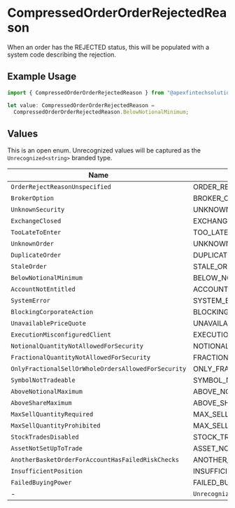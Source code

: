 # CompressedOrderOrderRejectedReason

When an order has the REJECTED status, this will be populated with a system code describing the rejection.

## Example Usage

```typescript
import { CompressedOrderOrderRejectedReason } from "@apexfintechsolutions/ascend-sdk/models/components";

let value: CompressedOrderOrderRejectedReason =
  CompressedOrderOrderRejectedReason.BelowNotionalMinimum;
```

## Values

This is an open enum. Unrecognized values will be captured as the `Unrecognized<string>` branded type.

| Name                                                      | Value                                                     |
| --------------------------------------------------------- | --------------------------------------------------------- |
| `OrderRejectReasonUnspecified`                            | ORDER_REJECT_REASON_UNSPECIFIED                           |
| `BrokerOption`                                            | BROKER_OPTION                                             |
| `UnknownSecurity`                                         | UNKNOWN_SECURITY                                          |
| `ExchangeClosed`                                          | EXCHANGE_CLOSED                                           |
| `TooLateToEnter`                                          | TOO_LATE_TO_ENTER                                         |
| `UnknownOrder`                                            | UNKNOWN_ORDER                                             |
| `DuplicateOrder`                                          | DUPLICATE_ORDER                                           |
| `StaleOrder`                                              | STALE_ORDER                                               |
| `BelowNotionalMinimum`                                    | BELOW_NOTIONAL_MINIMUM                                    |
| `AccountNotEntitled`                                      | ACCOUNT_NOT_ENTITLED                                      |
| `SystemError`                                             | SYSTEM_ERROR                                              |
| `BlockingCorporateAction`                                 | BLOCKING_CORPORATE_ACTION                                 |
| `UnavailablePriceQuote`                                   | UNAVAILABLE_PRICE_QUOTE                                   |
| `ExecutionMisconfiguredClient`                            | EXECUTION_MISCONFIGURED_CLIENT                            |
| `NotionalQuantityNotAllowedForSecurity`                   | NOTIONAL_QUANTITY_NOT_ALLOWED_FOR_SECURITY                |
| `FractionalQuantityNotAllowedForSecurity`                 | FRACTIONAL_QUANTITY_NOT_ALLOWED_FOR_SECURITY              |
| `OnlyFractionalSellOrWholeOrdersAllowedForSecurity`       | ONLY_FRACTIONAL_SELL_OR_WHOLE_ORDERS_ALLOWED_FOR_SECURITY |
| `SymbolNotTradeable`                                      | SYMBOL_NOT_TRADEABLE                                      |
| `AboveNotionalMaximum`                                    | ABOVE_NOTIONAL_MAXIMUM                                    |
| `AboveShareMaximum`                                       | ABOVE_SHARE_MAXIMUM                                       |
| `MaxSellQuantityRequired`                                 | MAX_SELL_QUANTITY_REQUIRED                                |
| `MaxSellQuantityProhibited`                               | MAX_SELL_QUANTITY_PROHIBITED                              |
| `StockTradesDisabled`                                     | STOCK_TRADES_DISABLED                                     |
| `AssetNotSetUpToTrade`                                    | ASSET_NOT_SET_UP_TO_TRADE                                 |
| `AnotherBasketOrderForAccountHasFailedRiskChecks`         | ANOTHER_BASKET_ORDER_FOR_ACCOUNT_HAS_FAILED_RISK_CHECKS   |
| `InsufficientPosition`                                    | INSUFFICIENT_POSITION                                     |
| `FailedBuyingPower`                                       | FAILED_BUYING_POWER                                       |
| -                                                         | `Unrecognized<string>`                                    |